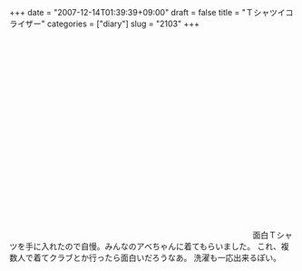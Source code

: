 +++
date = "2007-12-14T01:39:39+09:00"
draft = false
title = "Ｔシャツイコライザー"
categories = ["diary"]
slug = "2103"
+++

<object width="425" height="355"><param name="movie" value="http://www.youtube.com/v/m0o74Cf6WZE&rel=1"></param><param name="wmode" value="transparent"></param><embed src="http://www.youtube.com/v/m0o74Cf6WZE&rel=1" type="application/x-shockwave-flash" wmode="transparent" width="425" height="355"></embed></object>
面白Ｔシャツを手に入れたので自慢。みんなのアベちゃんに着てもらいました。
これ、複数人で着てクラブとか行ったら面白いだろうなあ。
洗濯も一応出来るぽい。
